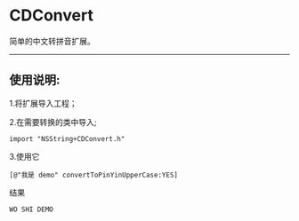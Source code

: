 # CDConvert

简单的中文转拼音扩展。

------------

## 使用说明:

1.将扩展导入工程；
<p>2.在需要转换的类中导入;</p>
<pre><code>import "NSString+CDConvert.h"</pre></code>
<p>3.使用它</p>
<pre><code>[@"我是 demo" convertToPinYinUpperCase:YES]</pre></code>
<p>结果</p>
<pre><code>WO SHI DEMO</pre></code>
